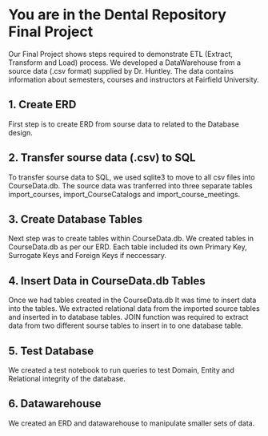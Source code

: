 # You are in the Dental Repository Final Project
Our Final Project shows steps required to demonstrate ETL (Extract, Transform and Load) process. We developed a DataWarehouse from a source data (.csv format) supplied by Dr. Huntley. The data contains information about semesters, courses and instructors at Fairfield University. 

## 1. Create ERD
First step is to create ERD from sourse data to related to the Database design.

## 2. Transfer sourse data (.csv) to SQL
To transfer sourse data to SQL, we used sqlite3 to move to all csv files into CourseData.db. The source data was tranferred into three separate tables import_courses, import_CourseCatalogs and import_course_meetings.

## 3. Create Database Tables
Next step was to create tables within CourseData.db. We created tables in CourseData.db as per our ERD. Each table included its own Primary Key, Surrogate Keys and Foreign Keys if neccessary. 

## 4. Insert Data in CourseData.db Tables
Once we had tables created in the CourseData.db It was time to insert data into the tables. We extracted relational data from the imported source tables and inserted in to database tables. JOIN function was required to extract data from two different sourse tables to insert in to one database table.

## 5. Test Database
We created a test notebook to run queries to test Domain, Entity and Relational integrity of the database. 

## 6. Datawarehouse 

We created an ERD and datawarehouse to manipulate smaller sets of data.